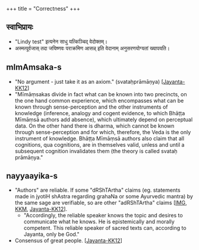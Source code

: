 +++
title = "Correctness"
+++

## स्वाभिप्रायः
- "Lindy test" इत्यनेन साधु यत्किञ्चिद् वेदोक्तम्।
- अस्मत्पूर्वजास् तदा जयिष्णवः पराक्रमिण आसन्न् इति वेदानाम् अनुसरणयोग्यतां ख्यापयति।

## mImAmsaka-s
- "No argument - just take it as an axiom." (svataḥprāmāṇya) \[[Jayanta-KK12](http://www2.lit.kyushu-u.ac.jp/~kkataoka/Kataoka/FreschiKataoka2012.pdf)\]
- "Mīmāṃsakas divide in fact what can be known into two precincts, on the one hand common experience, which encompasses what can be known through sense-perception and the other instruments of knowledge (inference, analogy and cogent evidence, to which Bhāṭṭa Mīmāṃsā authors add absence), which ultimately depend on perceptual data. On the other hand there is dharma, which cannot be known through sense-perception and for which, therefore, the Veda is the only instrument of knowledge. Bhāṭṭa Mīmāṃsā authors also claim that all cognitions, qua cognitions, are in themselves valid, unless and until a subsequent cognition invalidates them (the theory is called svataḥ prāmāṇya."

## nayyaayika-s
- "Authors" are reliable. If some "dRShTArtha" claims (eg. statements made in jyotiH shAstra regarding grahaNa or some Ayurvedic mantra) by the same sage are verifiable, so are other "adRShTArtha" claims \[[IMG](../../../../images/snippets/veda-authority-nyAya.png), [KKM](http://kamakotimandali.com/advaita/shabda.html), [Jayanta-KK12](http://www2.lit.kyushu-u.ac.jp/~kkataoka/Kataoka/FreschiKataoka2012.pdf)\].
  - "Accordingly, the reliable speaker knows the topic and desires to communicate what he knows. He is epistemically and morally competent. This reliable speaker of sacred texts can, according to Jayanta, only be God."
- Consensus of great people. \[[Jayanta-KK12](http://www2.lit.kyushu-u.ac.jp/~kkataoka/Kataoka/FreschiKataoka2012.pdf)\]
